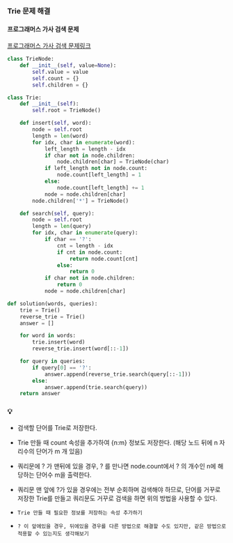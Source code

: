### Trie 문제 해결

#### 프로그래머스 가사 검색 문제

[프로그래머스 가사 검색 문제링크](https://programmers.co.kr/learn/courses/30/lessons/60060)

```python
class TrieNode:
    def __init__(self, value=None):
        self.value = value
        self.count = {}
        self.children = {}

class Trie:
    def __init__(self):
        self.root = TrieNode()

    def insert(self, word):
        node = self.root
        length = len(word)
        for idx, char in enumerate(word):
            left_length = length - idx
            if char not in node.children:
                node.children[char] = TrieNode(char)
            if left_length not in node.count:
                node.count[left_length] = 1
            else:
                node.count[left_length] += 1
            node = node.children[char]
        node.children['*'] = TrieNode()

    def search(self, query):
        node = self.root
        length = len(query)
        for idx, char in enumerate(query):
            if char == '?':
                cnt = length - idx
                if cnt in node.count:
                    return node.count[cnt]
                else:
                    return 0
            if char not in node.children:
                return 0
            node = node.children[char]

def solution(words, queries):
    trie = Trie()
    reverse_trie = Trie()
    answer = []

    for word in words:
        trie.insert(word)
        reverse_trie.insert(word[::-1])

    for query in queries:
        if query[0] == '?':
            answer.append(reverse_trie.search(query[::-1]))
        else:
            answer.append(trie.search(query))
    return answer

```

### 💡

- 검색할 단어를 Trie로 저장한다.
- Trie 만들 때 count 속성을 추가하여 {n:m} 정보도 저장한다. (해당 노드 뒤에 n 자리수의 단어가 m 개 있음)
- 쿼리문에 ? 가 맨뒤에 있을 경우, ? 를 만나면 node.count에서 ? 의 개수인 n에 해당하는 단어수 m을 출력한다.
- 쿼리문 맨 앞에 ?가 있을 경우에는 전부 순회하며 검색해야 하므로, 단어를 거꾸로 저장한 Trie를 만들고 쿼리문도 거꾸로 검색을 하면 위의 방법을 사용할 수 있다.

- `Trie 만들 때 필요한 정보를 저장하는 속성 추가하기 `
- `? 이 앞에있을 경우, 뒤에있을 경우를 다른 방법으로 해결할 수도 있지만, 같은 방법으로 적용할 수 있는지도 생각해보기`
